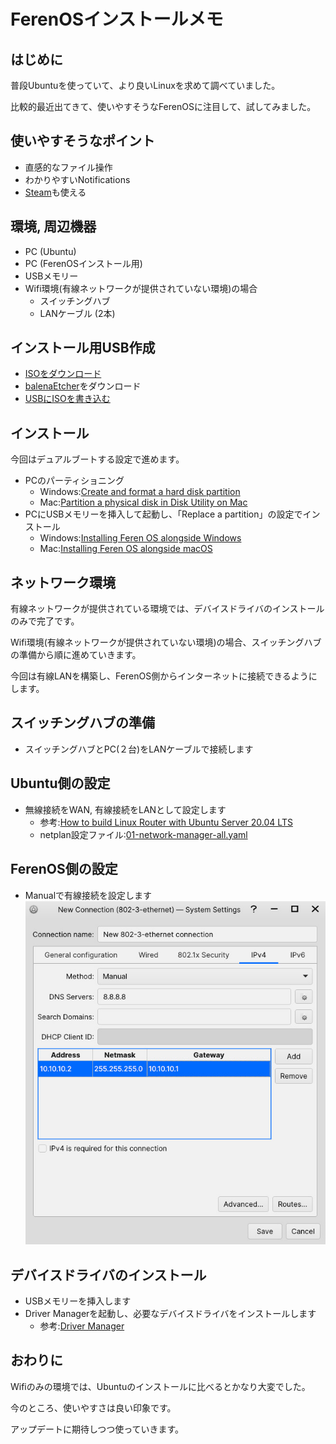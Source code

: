 # FerenOSインストールメモ
## はじめに

普段Ubuntuを使っていて、より良いLinuxを求めて調べていました。

比較的最近出てきて、使いやすそうなFerenOSに注目して、試してみました。



## 使いやすそうなポイント
 - 直感的なファイル操作
 - わかりやすいNotifications
 - [Steam](https://feren-os-user-guide.readthedocs.io/en/latest/steam.html)も使える


## 環境, 周辺機器
 - PC (Ubuntu)
 - PC (FerenOSインストール用)
 - USBメモリー
 - Wifi環境(有線ネットワークが提供されていない環境)の場合
     - スイッチングハブ
     - LANケーブル (2本)

## インストール用USB作成
 - [ISOをダウンロード](https://ferenos.weebly.com/get-feren-os.html)
 - [balenaEtcher](https://www.balena.io/etcher/)をダウンロード
 - [USBにISOを書き込む](https://feren-os-user-guide.readthedocs.io/en/latest/writetousb.html)


## インストール
今回はデュアルブートする設定で進めます。

 - PCのパーティショニング
     - Windows:[Create and format a hard disk partition](https://support.microsoft.com/en-us/windows/create-and-format-a-hard-disk-partition-bbb8e185-1bda-ecd1-3465-c9728f7d7d2e)
     - Mac:[Partition a physical disk in Disk Utility on Mac](https://support.apple.com/guide/disk-utility/partition-a-physical-disk-dskutl14027/mac)
 - PCにUSBメモリーを挿入して起動し、「Replace a partition」の設定でインストール
     - Windows:[Installing Feren OS alongside Windows](https://feren-os-user-guide.readthedocs.io/en/latest/installwithwindows.html)
     - Mac:[Installing Feren OS alongside macOS](https://feren-os-user-guide.readthedocs.io/en/latest/installwithmacos.html)


## ネットワーク環境
有線ネットワークが提供されている環境では、デバイスドライバのインストールのみで完了です。

Wifi環境(有線ネットワークが提供されていない環境)の場合、スイッチングハブの準備から順に進めていきます。

今回は有線LANを構築し、FerenOS側からインターネットに接続できるようにします。


## スイッチングハブの準備
 - スイッチングハブとPC(２台)をLANケーブルで接続します

## Ubuntu側の設定
 - 無線接続をWAN, 有線接続をLANとして設定します
     - 参考:[How to build Linux Router with Ubuntu Server 20.04 LTS](https://www.networkreverse.com/2020/06/how-to-build-linux-router-with-ubuntu.html)
     - netplan設定ファイル:[01-network-manager-all.yaml](https://github.com/ani-amou/memo-for-feren-os-install/blob/master/01-network-manager-all.yaml)

## FerenOS側の設定
 - Manualで有線接続を設定します
![Manualで有線接続を設定](/img/wire_connection_setting02.jpg?raw=true "Wired Connection Setting")

## デバイスドライバのインストール
 - USBメモリーを挿入します
 - Driver Managerを起動し、必要なデバイスドライバをインストールします
     - 参考:[Driver Manager](https://feren-os-user-guide.readthedocs.io/en/latest/drivermanager.html)

## おわりに
Wifiのみの環境では、Ubuntuのインストールに比べるとかなり大変でした。

今のところ、使いやすさは良い印象です。

アップデートに期待しつつ使っていきます。
